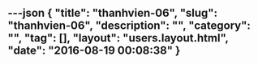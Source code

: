 ---json
{
    "title": "thanhvien-06",
    "slug": "thanhvien-06",
    "description": "",
    "category": "",
    "tag": [],
    "layout": "users.layout.html",
    "date": "2016-08-19 00:08:38"
}
---
